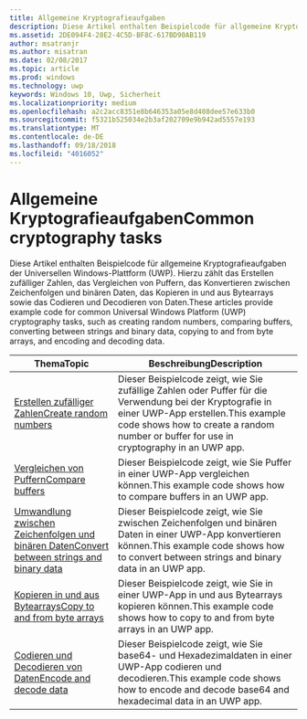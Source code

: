 ```yaml
---
title: Allgemeine Kryptografieaufgaben
description: Diese Artikel enthalten Beispielcode für allgemeine Kryptografieaufgaben der Universellen Windows-Plattform (UWP). Hierzu zählt das Erstellen zufälliger Zahlen, das Vergleichen von Puffern, das Konvertieren zwischen Zeichenfolgen und binären Daten, das Kopieren in und aus Bytearrays sowie das Codieren und Decodieren von Daten.
ms.assetid: 2DE094F4-28E2-4C5D-BF8C-617BD90AB119
author: msatranjr
ms.author: misatran
ms.date: 02/08/2017
ms.topic: article
ms.prod: windows
ms.technology: uwp
keywords: Windows 10, Uwp, Sicherheit
ms.localizationpriority: medium
ms.openlocfilehash: a2c2acc8351e8b646353a05e8d408dee57e633b0
ms.sourcegitcommit: f5321b525034e2b3af202709e9b942ad5557e193
ms.translationtype: MT
ms.contentlocale: de-DE
ms.lasthandoff: 09/18/2018
ms.locfileid: "4016052"
---
```

# <a name="common-cryptography-tasks"></a><span data-ttu-id="3282f-104">Allgemeine Kryptografieaufgaben</span><span class="sxs-lookup"><span data-stu-id="3282f-104">Common cryptography tasks</span></span>

<span data-ttu-id="3282f-105">Diese Artikel enthalten Beispielcode für allgemeine Kryptografieaufgaben der Universellen Windows-Plattform (UWP). Hierzu zählt das Erstellen zufälliger Zahlen, das Vergleichen von Puffern, das Konvertieren zwischen Zeichenfolgen und binären Daten, das Kopieren in und aus Bytearrays sowie das Codieren und Decodieren von Daten.</span><span class="sxs-lookup"><span data-stu-id="3282f-105">These articles provide example code for common Universal Windows Platform (UWP) cryptography tasks, such as creating random numbers, comparing buffers, converting between strings and binary data, copying to and from byte arrays, and encoding and decoding data.</span></span>

| <span data-ttu-id="3282f-106">Thema</span><span class="sxs-lookup"><span data-stu-id="3282f-106">Topic</span></span>                                                                                 | <span data-ttu-id="3282f-107">Beschreibung</span><span class="sxs-lookup"><span data-stu-id="3282f-107">Description</span></span>                                                                                            |
|---------------------------------------------------------------------------------------|--------------------------------------------------------------------------------------------------------|
| [<span data-ttu-id="3282f-108">Erstellen zufälliger Zahlen</span><span class="sxs-lookup"><span data-stu-id="3282f-108">Create random numbers</span></span>](create-random-numbers.md)                                     | <span data-ttu-id="3282f-109">Dieser Beispielcode zeigt, wie Sie zufällige Zahlen oder Puffer für die Verwendung bei der Kryptografie in einer UWP-App erstellen.</span><span class="sxs-lookup"><span data-stu-id="3282f-109">This example code shows how to create a random number or buffer for use in cryptography in an UWP app.</span></span> |
| [<span data-ttu-id="3282f-110">Vergleichen von Puffern</span><span class="sxs-lookup"><span data-stu-id="3282f-110">Compare buffers</span></span>](compare-buffers.md)                                                 | <span data-ttu-id="3282f-111">Dieser Beispielcode zeigt, wie Sie Puffer in einer UWP-App vergleichen können.</span><span class="sxs-lookup"><span data-stu-id="3282f-111">This example code shows how to compare buffers in an UWP app.</span></span>                                          |
| [<span data-ttu-id="3282f-112">Umwandlung zwischen Zeichenfolgen und binären Daten</span><span class="sxs-lookup"><span data-stu-id="3282f-112">Convert between strings and binary data</span></span>](convert-between-strings-and-binary-data.md) | <span data-ttu-id="3282f-113">Dieser Beispielcode zeigt, wie Sie zwischen Zeichenfolgen und binären Daten in einer UWP-App konvertieren können.</span><span class="sxs-lookup"><span data-stu-id="3282f-113">This example code shows how to convert between strings and binary data in an UWP app.</span></span>                  |
| [<span data-ttu-id="3282f-114">Kopieren in und aus Bytearrays</span><span class="sxs-lookup"><span data-stu-id="3282f-114">Copy to and from byte arrays</span></span>](copy-to-and-from-byte-arrays.md)                       | <span data-ttu-id="3282f-115">Dieser Beispielcode zeigt, wie Sie in einer UWP-App in und aus Bytearrays kopieren können.</span><span class="sxs-lookup"><span data-stu-id="3282f-115">This example code shows how to copy to and from byte arrays in an UWP app.</span></span>                             |
| [<span data-ttu-id="3282f-116">Codieren und Decodieren von Daten</span><span class="sxs-lookup"><span data-stu-id="3282f-116">Encode and decode data</span></span>](encode-and-decode-data.md)                                   | <span data-ttu-id="3282f-117">Dieser Beispielcode zeigt, wie Sie base64- und Hexadezimaldaten in einer UWP-App codieren und decodieren.</span><span class="sxs-lookup"><span data-stu-id="3282f-117">This example code shows how to encode and decode base64 and hexadecimal data in an UWP app.</span></span>            |

